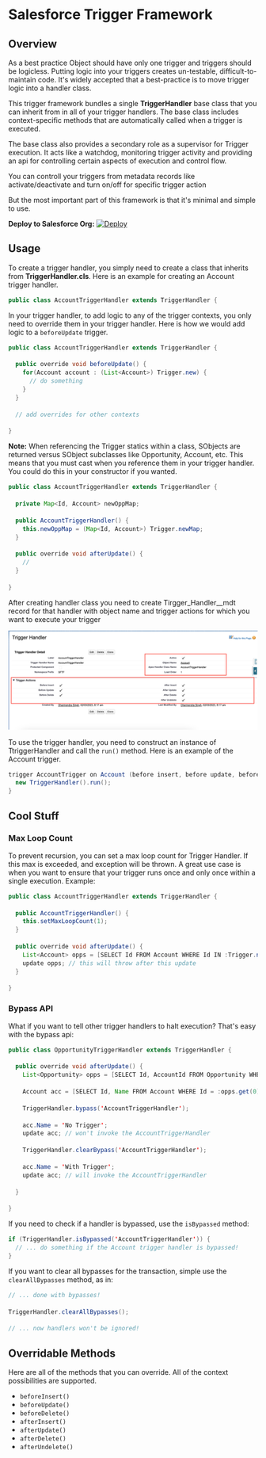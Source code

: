 # Salesforce Trigger Framework

## Overview

As a best practice Object should have only one trigger and triggers should be logicless. Putting logic into your triggers creates un-testable, difficult-to-maintain code. It's widely accepted that a best-practice is to move trigger logic into a handler class.

This trigger framework bundles a single **TriggerHandler** base class that you can inherit from in all of your trigger handlers. The base class includes context-specific methods that are automatically called when a trigger is executed.

The base class also provides a secondary role as a supervisor for Trigger execution. It acts like a watchdog, monitoring trigger activity and providing an api for controlling certain aspects of execution and control flow.

You can controll your triggers from metadata records like activate/deactivate and turn on/off for specific trigger action

But the most important part of this framework is that it's minimal and simple to use. 

**Deploy to Salesforce Org:**
[![Deploy](https://raw.githubusercontent.com/afawcett/githubsfdeploy/master/deploy.png)](https://githubsfdeploy.herokuapp.com/?owner=dsmeel&repo=SFTriggerFramework&ref=main)

## Usage

To create a trigger handler, you simply need to create a class that inherits from **TriggerHandler.cls**. Here is an example for creating an Account trigger handler.

```java
public class AccountTriggerHandler extends TriggerHandler {
```

In your trigger handler, to add logic to any of the trigger contexts, you only need to override them in your trigger handler. Here is how we would add logic to a `beforeUpdate` trigger.

```java
public class AccountTriggerHandler extends TriggerHandler {
  
  public override void beforeUpdate() {
    for(Account account : (List<Account>) Trigger.new) {
      // do something
    }
  }

  // add overrides for other contexts

}
```

**Note:** When referencing the Trigger statics within a class, SObjects are returned versus SObject subclasses like Opportunity, Account, etc. This means that you must cast when you reference them in your trigger handler. You could do this in your constructor if you wanted. 

```java
public class AccountTriggerHandler extends TriggerHandler {

  private Map<Id, Account> newOppMap;

  public AccountTriggerHandler() {
    this.newOppMap = (Map<Id, Account>) Trigger.newMap;
  }
  
  public override void afterUpdate() {
    //
  }

}
```

After creating handler class you need to create Tirgger_Handler__mdt record for that handler with object name and trigger actions for which you want to execute your trigger

![Trigger Handler Record Detail](/Assets/Trigger_Handler_Detail.png)

To use the trigger handler, you need to construct an instance of TtriggerHandler and call the `run()` method. Here is an example of the Account trigger.

```java
trigger AccountTrigger on Account (before insert, before update, before delete, after insert, after update, after delete, after undelete) {
  new TriggerHandler().run();
}
```

## Cool Stuff

### Max Loop Count

To prevent recursion, you can set a max loop count for Trigger Handler. If this max is exceeded, and exception will be thrown. A great use case is when you want to ensure that your trigger runs once and only once within a single execution. Example:

```java
public class AccountTriggerHandler extends TriggerHandler {

  public AccountTriggerHandler() {
    this.setMaxLoopCount(1);
  }
  
  public override void afterUpdate() {
    List<Account> opps = [SELECT Id FROM Account WHERE Id IN :Trigger.newMap.keySet()];
    update opps; // this will throw after this update
  }

}
```

### Bypass API

What if you want to tell other trigger handlers to halt execution? That's easy with the bypass api:

```java
public class OpportunityTriggerHandler extends TriggerHandler {
  
  public override void afterUpdate() {
    List<Opportunity> opps = [SELECT Id, AccountId FROM Opportunity WHERE Id IN :Trigger.newMap.keySet()];
    
    Account acc = [SELECT Id, Name FROM Account WHERE Id = :opps.get(0).AccountId];

    TriggerHandler.bypass('AccountTriggerHandler');

    acc.Name = 'No Trigger';
    update acc; // won't invoke the AccountTriggerHandler

    TriggerHandler.clearBypass('AccountTriggerHandler');

    acc.Name = 'With Trigger';
    update acc; // will invoke the AccountTriggerHandler

  }

}
```

If you need to check if a handler is bypassed, use the `isBypassed` method:

```java
if (TriggerHandler.isBypassed('AccountTriggerHandler')) {
  // ... do something if the Account trigger handler is bypassed!
}
```

If you want to clear all bypasses for the transaction, simple use the `clearAllBypasses` method, as in:

```java
// ... done with bypasses!

TriggerHandler.clearAllBypasses();

// ... now handlers won't be ignored!
```

## Overridable Methods

Here are all of the methods that you can override. All of the context possibilities are supported.

* `beforeInsert()`
* `beforeUpdate()`
* `beforeDelete()`
* `afterInsert()`
* `afterUpdate()`
* `afterDelete()`
* `afterUndelete()`